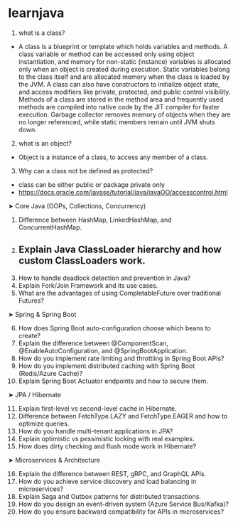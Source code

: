 # learnjava

1. what is a class?
- A class is a blueprint or template which holds variables and methods. A class variable or method can be accessed only using object instantiation, and memory for non-static (instance) variables is allocated only when an object is created during execution. Static variables belong to the class itself and are allocated memory when the class is loaded by the JVM. A class can also have constructors to initialize object state, and access modifiers like private, protected, and public control visibility. Methods of a class are stored in the method area and frequently used methods are compiled into native code by the JIT compiler for faster execution. Garbage collector removes memory of objects when they are no longer referenced, while static members remain until JVM shuts down.
2. what is an object?
 - Object is a instance of a class, to access any member of a class.
3. Why can a class not be defined as protected?
 - class can be either public or package private only
 - https://docs.oracle.com/javase/tutorial/java/javaOO/accesscontrol.html


➤ Core Java (OOPs, Collections, Concurrency)
1.	Difference between HashMap, LinkedHashMap, and ConcurrentHashMap.
2.	Explain Java ClassLoader hierarchy and how custom ClassLoaders work.
    - 
3.	How to handle deadlock detection and prevention in Java?
4.	Explain Fork/Join Framework and its use cases.
5.	What are the advantages of using CompletableFuture over traditional Futures?

➤ Spring & Spring Boot

6.	How does Spring Boot auto-configuration choose which beans to create?
7.	Explain the difference between @ComponentScan, @EnableAutoConfiguration, and @SpringBootApplication.
8.	How do you implement rate limiting and throttling in Spring Boot APIs?
9.	How do you implement distributed caching with Spring Boot (Redis/Azure Cache)?
10.	Explain Spring Boot Actuator endpoints and how to secure them.

➤ JPA / Hibernate

11.	Explain first-level vs second-level cache in Hibernate.
12.	Difference between FetchType.LAZY and FetchType.EAGER and how to optimize queries.
13.	How do you handle multi-tenant applications in JPA?
14.	Explain optimistic vs pessimistic locking with real examples.
15.	How does dirty checking and flush mode work in Hibernate?

➤ Microservices & Architecture

16.	Explain the difference between REST, gRPC, and GraphQL APIs.
17.	How do you achieve service discovery and load balancing in microservices?
18.	Explain Saga and Outbox patterns for distributed transactions.
19.	How do you design an event-driven system (Azure Service Bus/Kafka)?
20.	How do you ensure backward compatibility for APIs in microservices?
